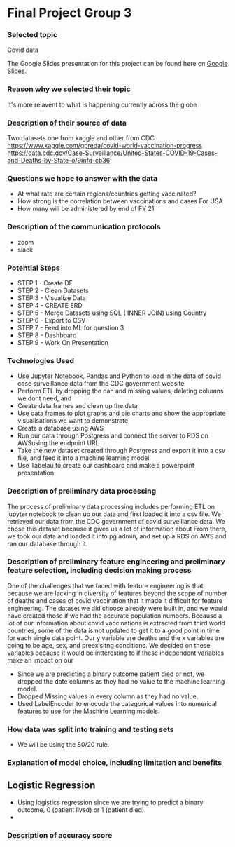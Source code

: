 # Final Project Group 3

### Selected topic
Covid data

The Google Slides presentation for this project can be found 
here on [Google Slides](https://docs.google.com/presentation/d/1R6NoK6VatRhL9BzGuit1nTV8Zf-JTV8qRfew4igPopU/edit#slide=id.gc12a178845_0_155).

### Reason why we selected their topic 
It's more relavent to what is happening currently across the globe

### Description of their source of data
Two datasets one from kaggle and other from CDC
https://www.kaggle.com/gpreda/covid-world-vaccination-progress
https://data.cdc.gov/Case-Surveillance/United-States-COVID-19-Cases-and-Deaths-by-State-o/9mfq-cb36

### Questions we hope to answer with the data

- At what rate are certain regions/countries getting vaccinated?
- How strong is the correlation between vaccinations and cases For USA
- How many will be administered by end of FY 21

### Description of the communication protocols
- zoom
- slack

### Potential Steps
- STEP 1 - Create DF 
- STEP 2 - Clean Datasets 
- STEP 3 - Visualize Data
- STEP 4 - CREATE ERD
- STEP 5 - Merge Datasets using SQL ( INNER JOIN) using Country
- STEP 6 - Export to CSV
- STEP 7 - Feed into ML for question 3
- STEP 8 - Dashboard
- STEP 9 - Work On Presentation

### Technologies Used 

- Use Jupyter Notebook, Pandas and Python to load in the data of covid case surveillance data from the CDC government website
- Perform ETL by dropping the nan and missing values, deleting columns we dont need, and 
- Create data frames and clean up the data 
- Use data frames to plot graphs and pie charts and show the appropriate visualisations we want to demonstrate 
- Create a database using AWS
- Run our data through Postgress and connect the server to RDS on AWSusing the endpoint URL
- Take the new dataset created through Postgress and export it into a csv file, and feed it into a machine learning model
- Use Tabelau to create our dashboard and make a powerpoint presentation


### Description of preliminary data processing

The process of preliminary data processing includes performing ETL on jupyter notebook to clean up our data and first loaded it into a csv file. We retrieved our data from the CDC government of covid surveillance data. We chose this dataset because it gives us a lot of information about  From there, we took our data and loaded it into pg admin, and set up a RDS on AWS and ran our database through it. 

### Description of preliminary feature engineering and preliminary feature selection, including decision making process

One of the challenges that we faced with feature engineering is that because we are lacking in diversity of features beyond the scope of number of deaths and cases of covid vaccination that it made it difficult for feature engineering. The dataset we did choose already were built in, and we would have created those if we had the accurate population numbers. Because a lot of our information about covid vaccinations is extracted from third world countries, some of the data is not updated to get it to a good point in time for each single data point. Our y variable are deaths and the x variables are going to be age, sex, and preexisitng conditions. We decided on these variables because it would be intteresting to if these independent variables make an impact on our 

- Since we are predicting a binary outcome patient died or not, we dropped the date columns as they had no value to the machine learning model.
- Dropped Missing values in every column as they had no value.
- Used LabelEncoder to enocode the categorical values into numerical features to use for the Machine Learning models.

### How data was split into training and testing sets

- We will be using the 80/20 rule.

### Explanation of model choice, including limitation and benefits 

## Logistic Regression
 - Using logistics regression since we are trying to predict a binary outcome, 0 (patient lived) or 1 (patient died).
 - 

### Description of accuracy score 

